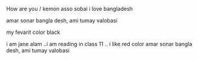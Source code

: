 How are you / kemon asso sobai 
i love bangladesh 

amar sonar bangla desh, ami tumay valobasi 

my fevarit color black 

i am jane alam ..i am reading in class 11 ..
i like red color 
amar sonar bangla desh, ami tumay valobasi 
